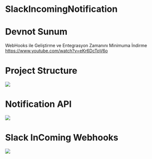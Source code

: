 # SlackIncomingNotification


# Devnot Sunum

WebHooks ile Geliştirme ve Entegrasyon Zamanını Minimuma İndirme
https://www.youtube.com/watch?v=eKr6DcTpV6o


# Project Structure 

<img src="https://i.ibb.co/YfYYfts/Screen-Shot-2021-04-10-at-20-04-06.png"/>

# Notification API

<img src="https://i.ibb.co/cCvSGyP/Screen-Shot-2021-04-10-at-20-02-36.png"/>

# Slack InComing Webhooks


<img src="https://i.ibb.co/rMkZtGG/Screen-Shot-2021-04-10-at-20-06-47.png"/>

